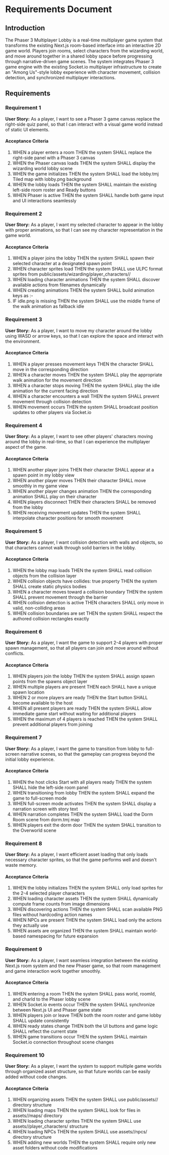 # Requirements Document

## Introduction

The Phaser 3 Multiplayer Lobby is a real-time multiplayer game system that transforms the existing Next.js room-based interface into an interactive 2D game world. Players join rooms, select characters from the wizarding world, and move around together in a shared lobby space before progressing through narrative-driven game scenes. The system integrates Phaser 3 game engine with the existing Socket.io multiplayer infrastructure to create an "Among Us"-style lobby experience with character movement, collision detection, and synchronized multiplayer interactions.

## Requirements

### Requirement 1

**User Story:** As a player, I want to see a Phaser 3 game canvas replace the right-side quiz panel, so that I can interact with a visual game world instead of static UI elements.

#### Acceptance Criteria

1. WHEN a player enters a room THEN the system SHALL replace the right-side panel with a Phaser 3 canvas
2. WHEN the Phaser canvas loads THEN the system SHALL display the wizarding world lobby scene
3. WHEN the game initializes THEN the system SHALL load the lobby.tmj Tiled map with lobby.png background
4. WHEN the lobby loads THEN the system SHALL maintain the existing left-side room roster and Ready buttons
5. WHEN Phaser is active THEN the system SHALL handle both game input and UI interactions seamlessly

### Requirement 2

**User Story:** As a player, I want my selected character to appear in the lobby with proper animations, so that I can see my character representation in the game world.

#### Acceptance Criteria

1. WHEN a player joins the lobby THEN the system SHALL spawn their selected character at a designated spawn point
2. WHEN character sprites load THEN the system SHALL use ULPC format sprites from public/assets/wizarding/player_characters/<charId>/
3. WHEN loading character animations THEN the system SHALL discover available actions from filenames dynamically
4. WHEN creating animations THEN the system SHALL build animation keys as <charId>:<action>-<direction>
5. IF idle.png is missing THEN the system SHALL use the middle frame of the walk animation as fallback idle

### Requirement 3

**User Story:** As a player, I want to move my character around the lobby using WASD or arrow keys, so that I can explore the space and interact with the environment.

#### Acceptance Criteria

1. WHEN a player presses movement keys THEN the character SHALL move in the corresponding direction
2. WHEN a character moves THEN the system SHALL play the appropriate walk animation for the movement direction
3. WHEN a character stops moving THEN the system SHALL play the idle animation for the current facing direction
4. WHEN a character encounters a wall THEN the system SHALL prevent movement through collision detection
5. WHEN movement occurs THEN the system SHALL broadcast position updates to other players via Socket.io

### Requirement 4

**User Story:** As a player, I want to see other players' characters moving around the lobby in real-time, so that I can experience the multiplayer aspect of the game.

#### Acceptance Criteria

1. WHEN another player joins THEN their character SHALL appear at a spawn point in my lobby view
2. WHEN another player moves THEN their character SHALL move smoothly in my game view
3. WHEN another player changes animation THEN the corresponding animation SHALL play on their character
4. WHEN players disconnect THEN their characters SHALL be removed from the lobby
5. WHEN receiving movement updates THEN the system SHALL interpolate character positions for smooth movement

### Requirement 5

**User Story:** As a player, I want collision detection with walls and objects, so that characters cannot walk through solid barriers in the lobby.

#### Acceptance Criteria

1. WHEN the lobby map loads THEN the system SHALL read collision objects from the collision layer
2. WHEN collision objects have collides: true property THEN the system SHALL create static physics bodies
3. WHEN a character moves toward a collision boundary THEN the system SHALL prevent movement through the barrier
4. WHEN collision detection is active THEN characters SHALL only move in valid, non-colliding areas
5. WHEN collision boundaries are set THEN the system SHALL respect the authored collision rectangles exactly

### Requirement 6

**User Story:** As a player, I want the game to support 2-4 players with proper spawn management, so that all players can join and move around without conflicts.

#### Acceptance Criteria

1. WHEN players join the lobby THEN the system SHALL assign spawn points from the spawns object layer
2. WHEN multiple players are present THEN each SHALL have a unique spawn location
3. WHEN 2 or more players are ready THEN the Start button SHALL become available to the host
4. WHEN all present players are ready THEN the system SHALL allow immediate game start without waiting for additional players
5. WHEN the maximum of 4 players is reached THEN the system SHALL prevent additional players from joining

### Requirement 7

**User Story:** As a player, I want the game to transition from lobby to full-screen narrative scenes, so that the gameplay can progress beyond the initial lobby experience.

#### Acceptance Criteria

1. WHEN the host clicks Start with all players ready THEN the system SHALL hide the left-side room panel
2. WHEN transitioning from lobby THEN the system SHALL expand the game to full-screen mode
3. WHEN full-screen mode activates THEN the system SHALL display a narration screen with story text
4. WHEN narration completes THEN the system SHALL load the Dorm Room scene from dorm.tmj map
5. WHEN players exit the dorm door THEN the system SHALL transition to the Overworld scene

### Requirement 8

**User Story:** As a player, I want efficient asset loading that only loads necessary character sprites, so that the game performs well and doesn't waste memory.

#### Acceptance Criteria

1. WHEN the lobby initializes THEN the system SHALL only load sprites for the 2-4 selected player characters
2. WHEN loading character assets THEN the system SHALL dynamically compute frame counts from image dimensions
3. WHEN discovering actions THEN the system SHALL scan available PNG files without hardcoding action names
4. WHEN NPCs are present THEN the system SHALL load only the actions they actually use
5. WHEN assets are organized THEN the system SHALL maintain world-based namespacing for future expansion

### Requirement 9

**User Story:** As a player, I want seamless integration between the existing Next.js room system and the new Phaser game, so that room management and game interaction work together smoothly.

#### Acceptance Criteria

1. WHEN entering a room THEN the system SHALL pass world, roomId, and charId to the Phaser lobby scene
2. WHEN Socket.io events occur THEN the system SHALL synchronize between Next.js UI and Phaser game state
3. WHEN players join or leave THEN both the room roster and game lobby SHALL update consistently
4. WHEN ready states change THEN both the UI buttons and game logic SHALL reflect the current state
5. WHEN game transitions occur THEN the system SHALL maintain Socket.io connection throughout scene changes

### Requirement 10

**User Story:** As a player, I want the system to support multiple game worlds through organized asset structure, so that future worlds can be easily added without code changes.

#### Acceptance Criteria

1. WHEN organizing assets THEN the system SHALL use public/assets/<world>/ directory structure
2. WHEN loading maps THEN the system SHALL look for files in assets/<world>/maps/ directory
3. WHEN loading character sprites THEN the system SHALL use assets/<world>/player_characters/ structure
4. WHEN loading NPCs THEN the system SHALL use assets/<world>/npcs/ directory structure
5. WHEN adding new worlds THEN the system SHALL require only new asset folders without code modifications